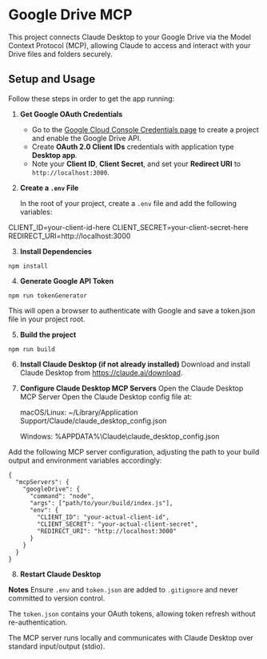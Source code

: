 # Google Drive MCP

This project connects Claude Desktop to your Google Drive via the Model Context Protocol (MCP), allowing Claude to access and interact with your Drive files and folders securely.

## Setup and Usage

Follow these steps in order to get the app running:

1. **Get Google OAuth Credentials**

   - Go to the [Google Cloud Console Credentials page](https://console.cloud.google.com/apis/credentials) to create a project and enable the Google Drive API.
   - Create **OAuth 2.0 Client IDs** credentials with application type **Desktop app**.
   - Note your **Client ID**, **Client Secret**, and set your **Redirect URI** to `http://localhost:3000`.

2. **Create a `.env` File**

   In the root of your project, create a `.env` file and add the following variables:

CLIENT_ID=your-client-id-here
CLIENT_SECRET=your-client-secret-here
REDIRECT_URI=http://localhost:3000

3. **Install Dependencies**

```
npm install
```

4. **Generate Google API Token**

```
npm run tokenGenerator
```

This will open a browser to authenticate with Google and save a token.json file in your project root.

5. **Build the project**

```
npm run build
```

6. **Install Claude Desktop (if not already installed)**
   Download and install Claude Desktop from https://claude.ai/download.

7. **Configure Claude Desktop MCP Servers**
   Open the Claude Desktop MCP Server
   Open the Claude Desktop config file at:

   macOS/Linux:
   ~/Library/Application Support/Claude/claude_desktop_config.json

   Windows:
   %APPDATA%\Claude\claude_desktop_config.json

Add the following MCP server configuration, adjusting the path to your build output and environment variables accordingly:

```
{
  "mcpServers": {
    "googleDrive": {
      "command": "node",
      "args": ["path/to/your/build/index.js"],
      "env": {
        "CLIENT_ID": "your-actual-client-id",
        "CLIENT_SECRET": "your-actual-client-secret",
        "REDIRECT_URI": "http://localhost:3000"
      }
    }
  }
}
```

8. **Restart Claude Desktop**

**Notes**
Ensure `.env` and `token.json` are added to `.gitignore` and never committed to version control.

The `token.json` contains your OAuth tokens, allowing token refresh without re-authentication.

The MCP server runs locally and communicates with Claude Desktop over standard input/output (stdio).
